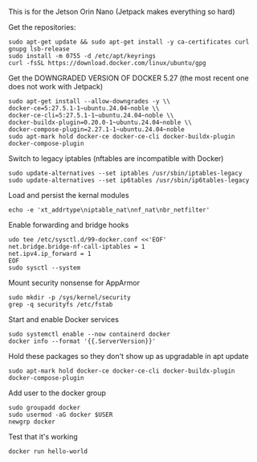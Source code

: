 This is for the Jetson Orin Nano (Jetpack makes everything so hard)

Get the repositories:
```
sudo apt-get update && sudo apt-get install -y ca-certificates curl gnupg lsb-release
sudo install -m 0755 -d /etc/apt/keyrings
curl -fsSL https://download.docker.com/linux/ubuntu/gpg
```

Get the DOWNGRADED VERSION OF DOCKER 5.27 (the most recent one does not work with Jetpack)
```
sudo apt-get install --allow-downgrades -y \\
docker-ce=5:27.5.1-1~ubuntu.24.04~noble \\
docker-ce-cli=5:27.5.1-1~ubuntu.24.04~noble \\
docker-buildx-plugin=0.20.0-1~ubuntu.24.04~noble \\
docker-compose-plugin=2.27.1-1~ubuntu.24.04~noble
sudo apt-mark hold docker-ce docker-ce-cli docker-buildx-plugin docker-compose-plugin
```

Switch to legacy iptables (nftables are incompatible with Docker)
```
sudo update-alternatives --set iptables /usr/sbin/iptables-legacy
sudo update-alternatives --set ip6tables /usr/sbin/ip6tables-legacy
```

Load and persist the kernal modules
```
echo -e 'xt_addrtype\niptable_nat\nnf_nat\nbr_netfilter'
```

Enable forwarding and bridge hooks
```
udo tee /etc/sysctl.d/99-docker.conf <<'EOF'
net.bridge.bridge-nf-call-iptables = 1
net.ipv4.ip_forward = 1
EOF
sudo sysctl --system
```

Mount security nonsense for AppArmor
```
sudo mkdir -p /sys/kernel/security
grep -q securityfs /etc/fstab
```

Start and enable Docker services
```
sudo systemctl enable --now containerd docker
docker info --format '{{.ServerVersion}}'
```

Hold these packages so they don't show up as upgradable in apt update
```
sudo apt-mark hold docker-ce docker-ce-cli docker-buildx-plugin docker-compose-plugin
```

Add user to the docker group
```
sudo groupadd docker
sudo usermod -aG docker $USER
newgrp docker
```

Test that it's working
```
docker run hello-world
```
